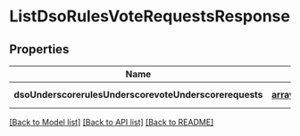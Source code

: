 # ListDsoRulesVoteRequestsResponse

## Properties
Name | Type | Description | Notes
------------ | ------------- | ------------- | -------------
**dsoUnderscorerulesUnderscorevoteUnderscorerequests** | [**array[Contract]**](Contract.md) |  | [default to null]

[[Back to Model list]](../README.md#documentation-for-models) [[Back to API list]](../README.md#documentation-for-api-endpoints) [[Back to README]](../README.md)


